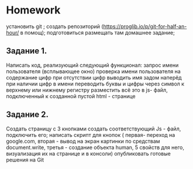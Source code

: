 # Homework
установить git ;
создать репозиторий (https://proglib.io/p/git-for-half-an-hour/ в помощ);
подготовиться размещать там домашнее задание;

## Задание 1. 
Написать код, реализующий следующий функционал:
запрос имени пользователя (всплывающее окно)
проверка имени пользователя на содержание цифр
при отсутствии цифр выводить имя задом наперёд
при наличии цифр в имени переводить буквы и цифры через символ к верхнему или нижнему регистру
разместить всё это в js- файл, подключенный к созданной пустой html - странице

## Задание 2. 
Создать страницу с 3 кнопками 
создать соответствующий Js - файл, подключить его;
написать скрипт для кнопок ( первая- переход на google.com, вторая - вывод на экран картинки по средствам document.write, третья - создание объекта human, 5 свойств для него, визуализация их на странице и в консоли)
опубликовать готовые решения на Git
